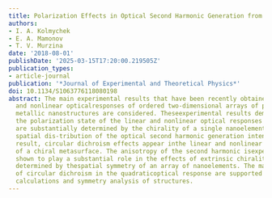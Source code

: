 ```yaml
---
title: Polarization Effects in Optical Second Harmonic Generation from Chiral Nanostructures
authors:
- I. A. Kolmychek
- E. A. Mamonov
- T. V. Murzina
date: '2018-08-01'
publishDate: '2025-03-15T17:20:00.219505Z'
publication_types:
- article-journal
publication: '*Journal of Experimental and Theoretical Physics*'
doi: 10.1134/S1063776118080198
abstract: The main experimental results that have been recently obtained for the linear
  and nonlinear opticalresponses of ordered two-dimensional arrays of planar chiral
  metallic nanostructures are considered. Theseexperimental results demonstrate that
  the polarization state of the linear and nonlinear optical responses ofmetasurfaces
  are substantially determined by the chirality of a single nanoelement and the related
  spatial dis-tribution of the optical second harmonic generation intensity. As a
  result, circular dichroism effects appear inthe linear and nonlinear optical responses
  of a chiral metasurface. The anisotropy of the second harmonic isexperimentally
  shown to play a substantial role in the effects of extrinsic chirality, which is
  determined by thespatial symmetry of an array of nanoelements. The main properties
  of circular dichroism in the quadraticoptical response are supported by numerical
  calculations and symmetry analysis of structures.
---
```

